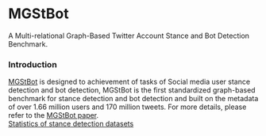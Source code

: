 # MGStBot
A Multi-relational Graph-Based Twitter Account Stance and Bot Detection Benchmark.
### Introduction
[MGStBot]() is designed to achievement of tasks of Social media user stance detection and bot detection, MGStBot is the first standardized graph-based benchmark for stance detection and bot detection and built on the metadata of over 1.66 million users and 170 million tweets. For more details, please refer to the [MGStBot paper]().<br>
[Statistics of stance detection datasets]()
